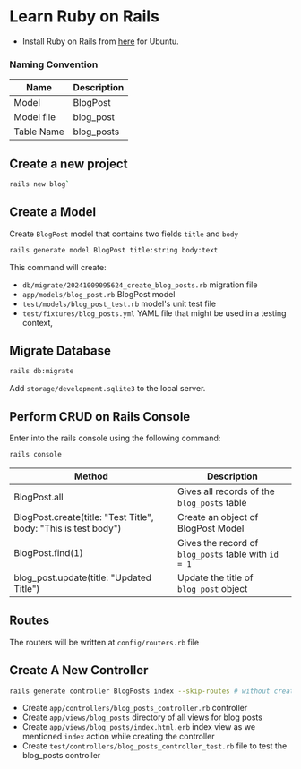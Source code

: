 # Learn Ruby on Rails 
- Install Ruby on Rails from [here](https://www.swhosting.com/en/comunidad/manual/how-to-install-ruby-on-rails-with-rbenv-on-ubuntu-2204) for Ubuntu.

### Naming Convention

| Name | Description |
|------|-------------|
| Model | BlogPost |
| Model file | blog_post |
| Table Name | blog_posts |


## Create a new project  

```bash
rails new blog`
```

## Create a Model

Create `BlogPost` model that contains two fields `title` and `body`
```bash
rails generate model BlogPost title:string body:text
```
This command will create:
- `db/migrate/20241009095624_create_blog_posts.rb` migration file
- `app/models/blog_post.rb` BlogPost model
- `test/models/blog_post_test.rb` model's unit test file
- `test/fixtures/blog_posts.yml` YAML file that might be used in a testing context,

## Migrate Database

```bash
rails db:migrate
```
Add `storage/development.sqlite3` to the local server.

## Perform CRUD on Rails Console

Enter into the rails console using the following command:

```bash
rails console
```
| Method | Description |
|---------|-------------|
| BlogPost.all | Gives all records of the `blog_posts` table |
| BlogPost.create(title: "Test Title", body: "This is test body") | Create an object of BlogPost Model |
| BlogPost.find(1) | Gives the record of `blog_posts` table with `id = 1` |
| blog_post.update(title: "Updated Title") | Update the title of `blog_post` object |

## Routes
The routers will be written at `config/routers.rb` file

## Create A New Controller
```bash
rails generate controller BlogPosts index --skip-routes # without creating routes
```
- Create `app/controllers/blog_posts_controller.rb` controller
- Create `app/views/blog_posts` directory of all views for blog posts
- Create `app/views/blog_posts/index.html.erb` index view as we mentioned `index` action while creating the controller
- Create `test/controllers/blog_posts_controller_test.rb` file to test the blog_posts controller
